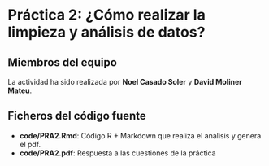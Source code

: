 # Práctica 2: ¿Cómo realizar la limpieza y análisis de datos?

## Miembros del equipo

La actividad ha sido realizada por **Noel Casado Soler** y **David Moliner Mateu**.

## Ficheros del código fuente

* **code/PRA2.Rmd**: Código R + Markdown que realiza el análisis y genera el pdf.
* **code/PRA2.pdf**: Respuesta a las cuestiones de la práctica



